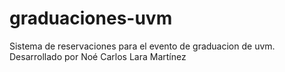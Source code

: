 # graduaciones-uvm
Sistema de reservaciones para el evento de graduacion de uvm.
Desarrollado por Noé Carlos Lara Martínez
